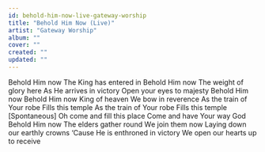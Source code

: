 ```yaml
---
id: behold-him-now-live-gateway-worship
title: "Behold Him Now (Live)"
artist: "Gateway Worship"
album: ""
cover: ""
created: ""
updated: ""
---
```


Behold Him now
The King has entered in
Behold Him now
The weight of glory here
As He arrives in victory
Open your eyes to majesty
Behold Him now
Behold Him now
King of heaven
We bow in reverence
As the train of Your robe
Fills this temple
As the train of Your robe
Fills this temple
[Spontaneous]
Oh come and fill this place
Come and have Your way God
Behold Him now
The elders gather round
Wе join them now
Laying down our earthly crowns
‘Cause Hе is enthroned in victory
We open our hearts up to receive